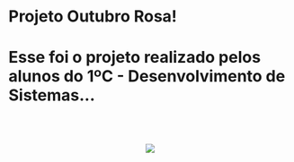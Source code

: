 <style>
.h1 {
  font-size: 15px;
  color: deeppink;
  } 
  </style>

# Projeto Outubro Rosa!
<h1>Esse foi o projeto realizado pelos alunos do 1ºC - Desenvolvimento de Sistemas...</h1> 
<br><br><br><b>

<center><img src="https://github.com/HenriqueLimaJHLA/pinkoctober1cds/blob/dae592e86a45d69ab9c94c1b800ebe15c5a34ac9/Imagens/Fundo.jpg"></center>
